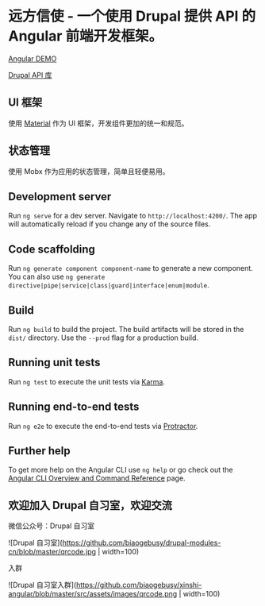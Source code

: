# 远方信使 - 一个使用 Drupal 提供 API 的 Angular 前端开发框架。

[Angular DEMO](https://xinshi.zhaobg.com/)

[Drupal API 库](https://github.com/biaogebusy/xinshi-cms)

## UI 框架

使用 [Material](https://material.angular.io/) 作为 UI 框架，开发组件更加的统一和规范。

## 状态管理

使用 Mobx 作为应用的状态管理，简单且轻便易用。

## Development server

Run `ng serve` for a dev server. Navigate to `http://localhost:4200/`. The app will automatically reload if you change any of the source files.

## Code scaffolding

Run `ng generate component component-name` to generate a new component. You can also use `ng generate directive|pipe|service|class|guard|interface|enum|module`.

## Build

Run `ng build` to build the project. The build artifacts will be stored in the `dist/` directory. Use the `--prod` flag for a production build.

## Running unit tests

Run `ng test` to execute the unit tests via [Karma](https://karma-runner.github.io).

## Running end-to-end tests

Run `ng e2e` to execute the end-to-end tests via [Protractor](http://www.protractortest.org/).

## Further help

To get more help on the Angular CLI use `ng help` or go check out the [Angular CLI Overview and Command Reference](https://angular.io/cli) page.

## 欢迎加入 Drupal 自习室，欢迎交流

微信公众号：Drupal 自习室

![Drupal 自习室](https://github.com/biaogebusy/drupal-modules-cn/blob/master/qrcode.jpg | width=100)

入群

![Drupal 自习室入群](https://github.com/biaogebusy/xinshi-angular/blob/master/src/assets/images/qrcode.png | width=100)
